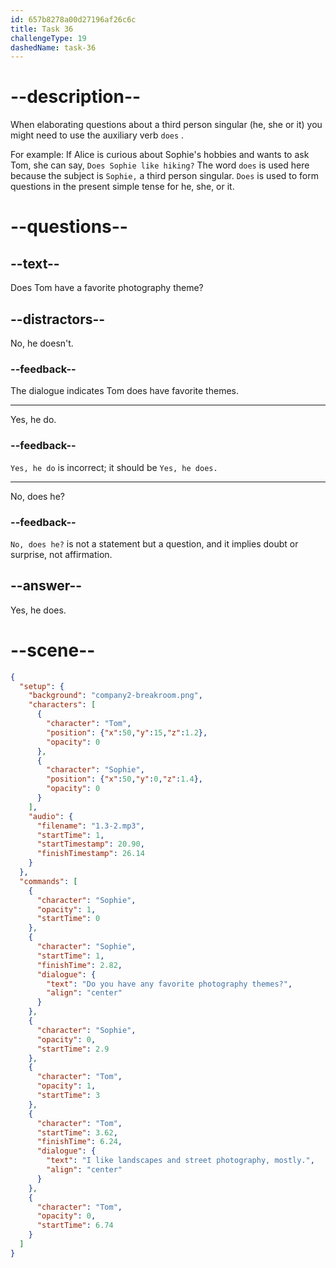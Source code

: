 ```yaml
---
id: 657b8278a00d27196af26c6c
title: Task 36
challengeType: 19
dashedName: task-36
---
```


<!-- (audio) Sophie: Electric, for sure! Back to your hobbies, though, do you have any favorite photography theme?
Tom: I like landscapes and street photography, mostly. -->

# --description--

When elaborating questions about a third person singular (he, she or it) you might need to use the auxiliary verb `does` .

For example: If Alice is curious about Sophie's hobbies and wants to ask Tom, she can say, `Does Sophie like hiking?` The word `does` is used here because the subject is `Sophie,` a third person singular. `Does` is used to form questions in the present simple tense for he, she, or it.

# --questions--

## --text--

Does Tom have a favorite photography theme?

## --distractors--

No, he doesn't.

### --feedback--

The dialogue indicates Tom does have favorite themes.

---

Yes, he do.

### --feedback--

`Yes, he do` is incorrect; it should be `Yes, he does.`

---

No, does he?

### --feedback--

`No, does he?` is not a statement but a question, and it implies doubt or surprise, not affirmation.

## --answer--

Yes, he does.

# --scene--

```json
{
  "setup": {
    "background": "company2-breakroom.png",
    "characters": [
      {
        "character": "Tom",
        "position": {"x":50,"y":15,"z":1.2},
        "opacity": 0
      },
      {
        "character": "Sophie",
        "position": {"x":50,"y":0,"z":1.4},
        "opacity": 0
      }
    ],
    "audio": {
      "filename": "1.3-2.mp3",
      "startTime": 1,
      "startTimestamp": 20.90,
      "finishTimestamp": 26.14
    }
  },
  "commands": [
    {
      "character": "Sophie",
      "opacity": 1,
      "startTime": 0
    },
    {
      "character": "Sophie",
      "startTime": 1,
      "finishTime": 2.82,
      "dialogue": {
        "text": "Do you have any favorite photography themes?",
        "align": "center"
      }
    },
    {
      "character": "Sophie",
      "opacity": 0,
      "startTime": 2.9
    },
    {
      "character": "Tom",
      "opacity": 1,
      "startTime": 3
    },
    {
      "character": "Tom",
      "startTime": 3.62,
      "finishTime": 6.24,
      "dialogue": {
        "text": "I like landscapes and street photography, mostly.",
        "align": "center"
      }
    },
    {
      "character": "Tom",
      "opacity": 0,
      "startTime": 6.74
    }
  ]
}
```

